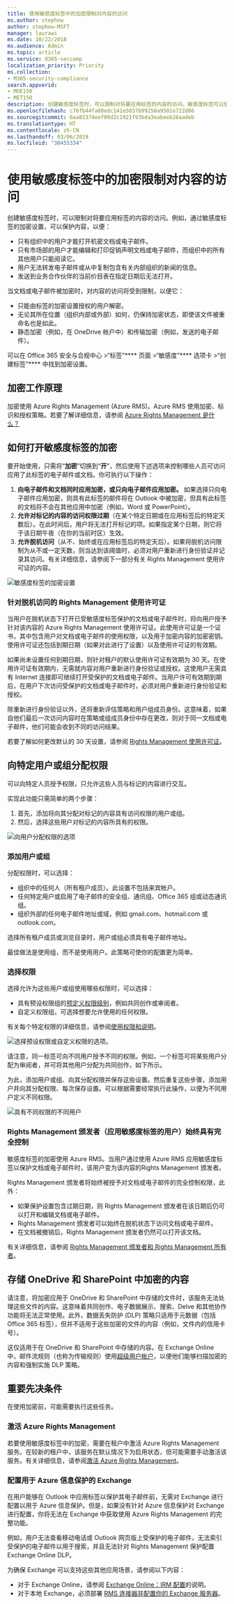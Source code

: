 ```yaml
---
title: 使用敏感度标签中的加密限制对内容的访问
ms.author: stephow
author: stephow-MSFT
manager: laurawi
ms.date: 10/22/2018
ms.audience: Admin
ms.topic: article
ms.service: O365-seccomp
localization_priority: Priority
ms.collection:
- M365-security-compliance
search.appverid:
- MOE150
- MET150
description: 创建敏感度标签时，可以限制对将要应用标签的内容的访问。敏感度标签可以使用加密来保护内容。
ms.openlocfilehash: c76fb44fa00edc141e5037b99258a9501e722d86
ms.sourcegitcommit: 6aa82374eef09d2c1921f93bda3eabeeb28aadeb
ms.translationtype: HT
ms.contentlocale: zh-CN
ms.lasthandoff: 03/06/2019
ms.locfileid: "30455334"
---
```

# <a name="restrict-access-to-content-by-using-encryption-in-sensitivity-labels"></a>使用敏感度标签中的加密限制对内容的访问

创建敏感度标签时，可以限制对将要应用标签的内容的访问。例如，通过敏感度标签的加密设置，可以保护内容，以便：

- 只有组织中的用户才能打开机密文档或电子邮件。
- 只有市场部的用户才能编辑和打印促销声明文档或电子邮件，而组织中的所有其他用户只能阅读它。
- 用户无法转发电子邮件或从中复制包含有关内部组织的新闻的信息。
- 发送到业务合作伙伴的当前价目表在指定日期后无法打开。

当文档或电子邮件被加密时，对内容的访问将受到限制，以便它：

- 只能由标签的加密设置授权的用户解密。
- 无论其所在位置（组织内部或外部）如何，仍保持加密状态，即使该文件被重命名也是如此。
- 静态加密（例如，在 OneDrive 帐户中）和传输加密（例如，发送的电子邮件）。

可以在 Office 365 安全与合规中心 >“标签”**** 页面 >“敏感度”**** 选项卡 >“创建标签”**** 中找到加密设置。

## <a name="how-encryption-works"></a>加密工作原理

加密使用 Azure Rights Management (Azure RMS)。Azure RMS 使用加密、标识和授权策略。若要了解详细信息，请参阅 [Azure Rights Management 是什么？](https://docs.microsoft.com/zh-CN/azure/information-protection/what-is-azure-rms)

## <a name="how-to-turn-on-encryption-for-a-sensitivity-label"></a>如何打开敏感度标签的加密

要开始使用，只需将“**加密**”切换到“**开**”，然后使用下述选项来控制哪些人员可访问应用了此标签的电子邮件或文档。你可执行以下操作：

1. **向电子邮件和文档同时应用加密，或只向电子邮件应用加密。** 如果选择只向电子邮件应用加密，则具有此标签的邮件将在 Outlook 中被加密，但具有此标签的文档将不会在其他应用中加密（例如，Word 或 PowerPoint）。 
2. **允许对标记的内容的访问权限过期**（在某个特定日期或在应用标签后的特定天数后）。在此时间后，用户将无法打开标记的项。如果指定某个日期，则它将于该日期午夜（在你的当前时区）生效。 
3. **允许脱机访问**（从不、始终或在应用标签后的特定天后）。如果将脱机访问限制为从不或一定天数，则当达到该阈值时，必须对用户重新进行身份验证并记录其访问。有关详细信息，请参阅下一部分有关 Rights Management 使用许可证的内容。

![敏感度标签的加密设置](media/Sensitivity_Encryption_settings_for_sensitivity_label.png)

### <a name="rights-management-use-license-for-offline-access"></a>针对脱机访问的 Rights Management 使用许可证

当用户在脱机状态下打开已受敏感度标签保护的文档或电子邮件时，将向用户授予针对该内容的 Azure Rights Management 使用许可证。此使用许可证是一个证书，其中包含用户对文档或电子邮件的使用权限，以及用于加密内容的加密密钥。使用许可证还包括到期日期（如果对此进行了设置）以及使用许可证的有效期。

如果尚未设置任何到期日期，则针对租户的默认使用许可证有效期为 30 天。在使用许可证有效期内，无需就内容对用户重新进行身份验证或授权。这使用户无需具有 Internet 连接即可继续打开受保护的文档或电子邮件。当用户许可有效期到期后，在用户下次访问受保护的文档或电子邮件时，必须对用户重新进行身份验证和授权。

除重新进行身份验证以外，还将重新评估策略和用户组成员身份。这意味着，如果自他们最后一次访问内容时在策略或组成员身份中存在更改，则对于同一文档或电子邮件，他们可能会收到不同的访问结果。

若要了解如何更改默认的 30 天设置，请参阅 [Rights Management 使用许可证](https://docs.microsoft.com/zh-CN/azure/information-protection/configure-usage-rights#rights-management-use-license)。

## <a name="assign-permissions-to-specific-users-or-groups"></a>向特定用户或组分配权限

可以向特定人员授予权限，只允许这些人员与标记的内容进行交互。

实现此功能只需简单的两个步骤：

1. 首先，添加将向其分配对标记的内容具有访问权限的用户或组。
2. 然后，选择这些用户对标记的内容所具有的权限。

![向用户分配权限的选项](media/Sensitivity_Assign_permissions_settings.png)

### <a name="add-users-or-groups"></a>添加用户或组

分配权限时，可以选择：

- 组织中的任何人（所有租户成员）。此设置不包括来宾帐户。
- 任何特定用户或启用了电子邮件的安全组、通讯组、Office 365 组或动态通讯组。 
- 组织外部的任何电子邮件地址或域，例如 gmail.com、hotmail.com 或 outlook.com。

选择所有租户成员或浏览目录时，用户或组必须具有电子邮件地址。

最佳做法是使用组，而不是使用用户。此策略可使你的配置更为简单。

### <a name="choose-permissions"></a>选择权限

选择允许为这些用户或组使用哪些权限时，可以选择：

- 具有预设权限组的[预定义权限级别](https://docs.microsoft.com/zh-CN/azure/information-protection/configure-usage-rights#rights-included-in-permissions-levels)，例如共同创作或审阅者。
- 自定义权限组，可选择想要允许使用的任何权限。

有关每个特定权限的详细信息，请参阅[使用权限和说明](https://docs.microsoft.com/zh-CN/azure/information-protection/configure-usage-rights#usage-rights-and-descriptions)。  

![选择预设权限或自定义权限的选项。](media/Sensitivity_Choose_permissions_settings.png)

请注意，同一标签可向不同用户授予不同的权限。例如，一个标签可将某些用户分配为审阅者，并可将其他用户分配为共同创作，如下所示。

为此，添加用户或组、向其分配权限并保存这些设置。然后重复这些步骤，添加用户并向其分配权限、每次保存设置。可以根据需要经常执行此操作，以便为不同用户定义不同权限。

![具有不同权限的不同用户](media/Sensitivity_Multiple_users_permissions.png)

### <a name="rights-management-issuer-user-applying-the-sensitivity-label-always-has-full-control"></a>Rights Management 颁发者（应用敏感度标签的用户）始终具有完全控制

敏感度标签的加密使用 Azure RMS。当用户通过使用 Azure RMS 应用敏感度标签以保护文档或电子邮件时，该用户变为该内容的Rights Management 颁发者。

Rights Management 颁发者将始终被授予对文档或电子邮件的完全控制权限，此外：

- 如果保护设置包含过期日期，则 Rights Management 颁发者在该日期后仍可以打开和编辑文档或电子邮件。
- Rights Management 颁发者可以始终在脱机状态下访问文档或电子邮件。
- 在文档被撤销后，Rights Management 颁发者仍然可以打开该文档。

有关详细信息，请参阅 [Rights Management 颁发者和 Rights Management 所有者](https://docs.microsoft.com/zh-CN/azure/information-protection/configure-usage-rights#rights-management-issuer-and-rights-management-owner)。

## <a name="storing-encrypted-content-in-onedrive-and-sharepoint"></a>存储 OneDrive 和 SharePoint 中加密的内容

请注意，将加密应用于 OneDrive 和 SharePoint 中存储的文件时，该服务无法处理这些文件的内容。这意味着共同创作、电子数据展示、搜索、Delve 和其他协作功能将无法正常使用。此外，数据丢失防护 (DLP) 策略只适用于元数据（包括 Office 365 标签），但并不适用于这些加密的文件的内容（例如，文件内的信用卡号）。

这仅适用于在 OneDrive 和 SharePoint 中存储的内容。在 Exchange Online 中，邮件流规则（也称为传输规则）使用[超级用户帐户](https://docs.microsoft.com/zh-CN/azure/information-protection/configure-super-users)，以便他们能够扫描加密的内容和强制实施 DLP 策略。

## <a name="important-prerequisites"></a>重要先决条件

在使用加密前，可能需要执行这些任务。

### <a name="activating-azure-rights-management"></a>激活 Azure Rights Management

若要使用敏感度标签中的加密，需要在租户中激活 Azure Rights Management 服务。在较新的租户中，该服务在默认情况下为启用状态，但可能需要手动激活该服务。有关详细信息，请参阅[激活 Azure Rights Management](https://docs.microsoft.com/zh-CN/azure/information-protection/activate-service)。

### <a name="configure-exchange-for-azure-information-protection"></a>配置用于 Azure 信息保护的 Exchange

在用户能够在 Outlook 中应用标签以保护其电子邮件前，无需对 Exchange 进行配置以用于 Azure 信息保护。但是，如果没有针对 Azure 信息保护对 Exchange 进行配置，你将无法在 Exchange 中获取使用 Azure Rights Management 的完整功能。
 
例如，用户无法查看移动电话或 Outlook 网页版上受保护的电子邮件，无法索引受保护的电子邮件以用于搜索，并且无法针对 Rights Management 保护配置 Exchange Online DLP。 

为确保 Exchange 可以支持这些其他应用场景，请参阅以下内容：

- 对于 Exchange Online，请参阅 [Exchange Online：IRM 配置](https://docs.microsoft.com/zh-CN/azure/information-protection/configure-office365#exchange-online-irm-configuration)的说明。
- 对于本地 Exchange，必须部署 [RMS 连接器并配置你的 Exchange 服务器](https://docs.microsoft.com/zh-CN/azure/information-protection/deploy-rms-connector)。 
